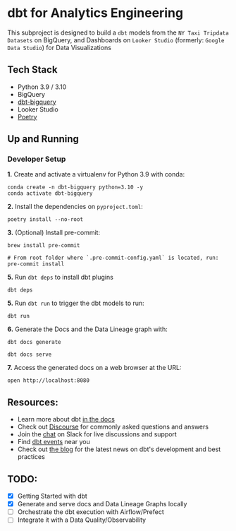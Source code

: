 # dbt for Analytics Engineering

This subproject is designed to build a `dbt` models from the `NY Taxi Tripdata Datasets` on BigQuery,
and Dashboards on `Looker Studio` (formerly: `Google Data Studio`) for Data Visualizations

## Tech Stack
- Python 3.9 / 3.10
- BigQuery
- [dbt-bigquery](https://docs.getdbt.com/reference/warehouse-setups/bigquery-setup)
- Looker Studio
- [Poetry](https://python-poetry.org/docs/)

## Up and Running

### Developer Setup

**1.** Create and activate a virtualenv for Python 3.9 with conda:
```shell
conda create -n dbt-bigquery python=3.10 -y
conda activate dbt-bigquery
```

**2.** Install the dependencies on `pyproject.toml`:
```shell
poetry install --no-root
```

**3.** (Optional) Install pre-commit:
```shell
brew install pre-commit

# From root folder where `.pre-commit-config.yaml` is located, run:
pre-commit install
```

**5.** Run `dbt deps` to install dbt plugins
```shell
dbt deps
```

**5.** Run `dbt run` to trigger the dbt models to run:
```shell
dbt run
```

**6.** Generate the Docs and the Data Lineage graph with:
```shell
dbt docs generate
```
```shell
dbt docs serve
```

**7.** Access the generated docs on a web browser at the URL:
```shell
open http://localhost:8080
```

## Resources:
- Learn more about dbt [in the docs](https://docs.getdbt.com/docs/introduction)
- Check out [Discourse](https://discourse.getdbt.com/) for commonly asked questions and answers
- Join the [chat](https://community.getdbt.com/) on Slack for live discussions and support
- Find [dbt events](https://events.getdbt.com) near you
- Check out [the blog](https://blog.getdbt.com/) for the latest news on dbt's development and best practices

## TODO:
- [x] Getting Started with dbt
- [x] Generate and serve docs and Data Lineage Graphs locally
- [ ] Orchestrate the dbt execution with Airflow/Prefect
- [ ] Integrate it with a Data Quality/Observability
